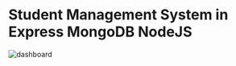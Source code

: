 # Student Management System in Express MongoDB NodeJS
![dashboard](https://github.com/user-attachments/assets/2fb217e8-8281-4ea6-990c-6bc99f657443)
